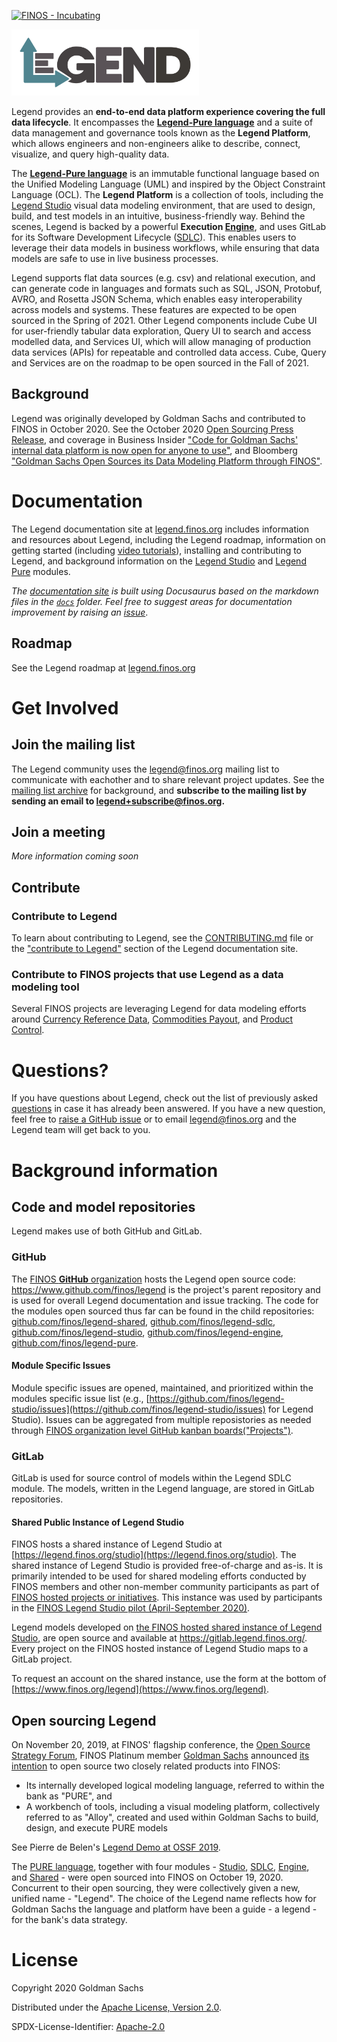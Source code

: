 [![FINOS - Incubating](https://cdn.jsdelivr.net/gh/finos/contrib-toolbox@master/images/badge-incubating.svg)](https://finosfoundation.atlassian.net/wiki/display/FINOS/Incubating)

<img src="https://github.com/finos/branding/blob/master/project-logos/active-project-logos/Legend%20Logo/Logo/2020_Legend_Dark.png" width="300">

Legend provides an **end-to-end data platform experience covering the full data lifecycle**. It encompasses the [**Legend-Pure language**](https://github.com/finos/legend-pure) and a suite of data management and governance tools known as the **Legend Platform**, which allows engineers and non-engineers alike to describe, connect, visualize, and query high-quality data. 

The **[Legend-Pure language](https://github.com/finos/legend-pure)** is an immutable functional language based on the Unified Modeling Language (UML) and inspired by the Object Constraint Language (OCL). The **Legend Platform** is a collection of tools, including the [Legend Studio](https://github.com/finos/legend-studio) visual data modeling environment, that are used to design, build, and test models in an intuitive, business-friendly way. Behind the scenes, Legend is backed by a powerful **Execution [Engine](https://github.com/finos/legend-engine)**, and uses GitLab for its Software Development Lifecycle ([SDLC](https://github.com/finos/legend-sdlc)). This enables users to leverage their data models in business workflows, while ensuring that data models are safe to use in live business processes.

Legend supports flat data sources (e.g. csv) and relational execution, and can generate code in languages and formats such as SQL, JSON, Protobuf, AVRO, and Rosetta JSON Schema, which enables easy interoperability across models and systems. These features are expected to be open sourced in the Spring of 2021. Other Legend components include Cube UI for user-friendly tabular data exploration, Query UI to search and access modelled data, and Services UI, which will allow managing of production data services (APIs) for repeatable and controlled data access. Cube, Query and Services are on the roadmap to be open sourced in the Fall of 2021.

## Background
Legend was originally developed by Goldman Sachs and contributed to FINOS in October 2020. See the October 2020 [Open Sourcing Press Release](https://www.finos.org/press/goldman-sachs-open-sources-its-data-modeling-platform-through-finos), and coverage in Business Insider ["Code for Goldman Sachs' internal data platform is now open for anyone to use"](https://www.businessinsider.com/code-for-goldmans-data-platform-legend-open-sharing-github-2020-10), and Bloomberg ["Goldman Sachs Open Sources its Data Modeling Platform through FINOS"](https://www.bloomberg.com/press-releases/2020-10-19/goldman-sachs-open-sources-its-data-modeling-platform-through-finos).

# Documentation  
The Legend documentation site at [legend.finos.org](https://legend.finos.org/) includes information and resources about Legend, including the Legend roadmap, information on getting started (including [video tutorials](https://legend.finos.org/docs/getting-started/getting-started-guide#introductory-videos)), installing and contributing to Legend, and background information on the [Legend Studio](https://github.com/finos/legend-studio) and [Legend Pure](https://github.com/finos/legend-studio) modules. 

_The [documentation site](https://legend.finos.org) is built using Docusaurus based on the markdown files in the [`docs`](/docs/) folder._
_Feel free to suggest areas for documentation improvement by raising an [issue](https://github.com/finos/legend/issues)_.

## Roadmap
See the Legend roadmap at [legend.finos.org](https://legend.finos.org/)

# Get Involved 

## Join the mailing list
The Legend community uses the legend@finos.org mailing list to communicate with eachother and to share relevant project updates. See the [mailing list archive](https://groups.google.com/a/finos.org/g/legend) for background, and **subscribe to the mailing list by sending an email to [legend+subscribe@finos.org](mailto:legend+subscribe@finos.org).**

## Join a meeting
_More information coming soon_

## Contribute
### Contribute to Legend
To learn about contributing to Legend, see the [CONTRIBUTING.md](CONTRIBUTING.md) file or the ["contribute to Legend"](https://legend.finos.org/docs/getting-started/contribute-to-legend) section of the Legend documentation site.

### Contribute to FINOS projects that use Legend as a data modeling tool
Several FINOS projects are leveraging Legend for data modeling efforts around [Currency Reference Data](https://github.com/finos/secref-data#currency-reference-data), [Commodities Payout](https://github.com/finos/finos-fo#commodities-payout-workstream), and [Product Control](https://github.com/finos/finos-fo#product-control-common-template-workstream).

# Questions?
If you have questions about Legend, check out the list of previously asked [questions](https://github.com/finos/legend/issues?q=label%3Aquestion) in case it has already been answered. If you have a new question, feel free to [raise a GitHub issue](https://github.com/finos/legend/issues/new?assignees=&labels=&template=Support_question.md&title=) or to email [legend@finos.org](mailto:legend@finos.org) and the Legend team will get back to you.

# Background information

## Code and model repositories
Legend makes use of both GitHub and GitLab.

### GitHub
The [FINOS **GitHub** organization](https://github.com/finos/) hosts the Legend open source code: https://www.github.com/finos/legend is the project's parent repository and is used for overall Legend documentation and issue tracking. The code for the modules open sourced thus far can be found in the child repositories: [github.com/finos/legend-shared](https://github.com/finos/legend-shared), [github.com/finos/legend-sdlc](https://github.com/finos/legend-sdlc), [github.com/finos/legend-studio](https://github.com/finos/legend-studio), [github.com/finos/legend-engine](https://github.com/finos/legend-engine), [github.com/finos/legend-pure](https://github.com/finos/legend-pure).

#### Module Specific Issues
Module specific issues are opened, maintained, and prioritized within the modules specific issue list (e.g., [https://github.com/finos/legend-studio/issues](https://github.com/finos/legend-studio/issues) for Legend Studio). Issues can be aggregated from multiple reposistories as needed through [FINOS organization level GitHub kanban boards("Projects")](https://github.com/orgs/finos/projects).

### GitLab
GitLab is used for source control of models within the Legend SDLC module. The models, written in the Legend language, are stored in GitLab repositories.

#### Shared Public Instance of Legend Studio
FINOS hosts a shared instance of Legend Studio at [https://legend.finos.org/studio](https://legend.finos.org/studio). The shared instance of Legend Studio is provided free-of-charge and as-is. It is primarily intended to be used for shared modeling efforts conducted by FINOS members and other non-member community participants as part of [FINOS hosted projects or initiatives](https://landscape.finos.org/). 
This instance was used by participants in the [FINOS Legend Studio pilot (April-September 2020)](https://www.finos.org/hubfs/FINOS/assets/FINOS%20Legend%20Case%20Study%202021.pdf?hsLang=en-us). 

Legend models developed on [the FINOS hosted shared instance of Legend Studio](https://legend.finos.org/studio), are open source and available at https://gitlab.legend.finos.org/. Every project on the FINOS hosted instance of Legend Studio maps to a GitLab project.

To request an account on the shared instance, use the form at the bottom of [https://www.finos.org/legend](https://www.finos.org/legend).

## Open sourcing Legend
On November 20, 2019, at FINOS' flagship conference, the [Open Source Strategy Forum](https://opensourcestrategyforum.org/), FINOS Platinum member [Goldman Sachs](https://developer.gs.com/docs/products/) announced [its intention](https://www.finos.org/press/goldman-announces-pure-alloy-contribution) to open source two closely related products into FINOS:
* Its internally developed logical modeling language, referred to within the bank as "PURE", and
* A workbench of tools, including a visual modeling platform, collectively referred to as "Alloy", created and used within Goldman Sachs to build, design, and execute PURE models

See Pierre de Belen's [Legend Demo at OSSF 2019](https://www.youtube.com/watch?v=na4DCgvdDJ4).

The [PURE language](https://github.com/finos/legend-pure), together with four modules - [Studio](https://github.com/finos/legend-studio), [SDLC](https://github.com/finos/legend-sdlc), [Engine](https://github.com/finos/legend-engine), and [Shared](https://github.com/finos/legend-shared) - were open sourced into FINOS on October 19, 2020. Concurrent to their open sourcing, they were collectively given a new, unified name - "Legend". The choice of the Legend name reflects how for Goldman Sachs the language and platform have been a guide - a legend - for the bank's data strategy.

# License
Copyright 2020 Goldman Sachs

Distributed under the [Apache License, Version 2.0](http://www.apache.org/licenses/LICENSE-2.0).

SPDX-License-Identifier: [Apache-2.0](https://spdx.org/licenses/Apache-2.0)
